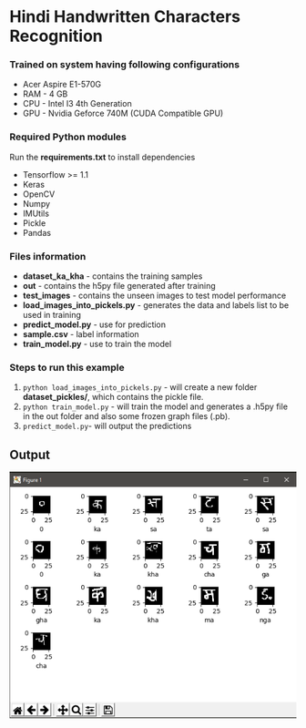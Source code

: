 # Hindi Handwritten Characters Recognition
### Trained on system having following configurations

 - Acer Aspire E1-570G
 - RAM - 4 GB
 - CPU - Intel I3 4th Generation
 - GPU - Nvidia Geforce 740M (CUDA Compatible GPU)

### Required Python modules
Run the **requirements.txt** to install dependencies

 - Tensorflow >= 1.1
 - Keras
 - OpenCV
 - Numpy
 - IMUtils
 -  Pickle
 - Pandas

### Files information

 - **dataset_ka_kha** - contains the training samples
 - **out** - contains the h5py file generated after training
 - **test_images** - contains the unseen images to test model performance
 - **load_images_into_pickels.py** - generates the data and labels list to be used in training
 - **predict_model.py** - use for prediction
 - **sample.csv** - label information
 - **train_model.py** - use to train the model

### Steps to run this example

 1. `python load_images_into_pickels.py` - will create a new folder **dataset_pickles/**, which contains the pickle file.
 2. `python train_model.py` -  will train the model and generates a .h5py file in the out folder and also some frozen graph files (.pb).
 3. `predict_model.py`- will output the predictions
## Output
![Output](https://github.com/satishp962/hindi_handwritten_characters_recognition/blob/master/output.PNG)

